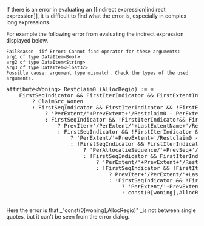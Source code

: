 If there is an error in evaluating an [[indirect expression|indirect expression]], it is difficult to find what the error is, especially in complex long expressions.

For example the following error from evaluating the indirect expression displayed below.

    FailReason  iif Error: Cannot find operator for these arguments:
    arg1 of type DataItem<Bool>
    arg2 of type DataItem<String>
    arg3 of type DataItem<Float32>
    Possible cause: argument type mismatch. Check the types of the used arguments.

<pre>
attribute&lt;Woning&gt; Restclaim0 (AllocRegio) := =
    FirstSeqIndicator && FirstIterIndicator && FirstExtentIndicator
        ? ClaimSrc_Wonen
        : FirstSeqIndicator && FirstIterIndicator && !FirstExtentIndicator
            ? 'PerExtent/'+PrevExtent+'/Restclaim0 - PerExtent/'+PrevExtent+'/Netto_woningbouw/OverExtents/Per_AllocRegio'
            : FirstSeqIndicator && !FirstIterIndicator&& FirstExtentIndicator
                ? PrevIter+'/PerExtent/'+LastExtentName+'/Restclaim0 - '+PrevIter+'/PerExtent/'+LastExtentName+'/Netto_woningbouw/OverExtents/Per_AllocRegio'
                : FirstSeqIndicator && !FirstIterIndicator && !FirstExtentIndicator
                    ? 'PerExtent/'+PrevExtent+'/Restclaim0 - PerExtent/'+PrevExtent+'/Netto_woningbouw/OverExtents/Per_AllocRegio'
                    : !FirstSeqIndicator && FirstIterIndicator && FirstExtentIndicator
                        ? 'PerAllocatieSequence/'+PrevSeq+'/DisplacedWonenDoorWerken/DisplacedWonen_perAllocRegio'
                        : !FirstSeqIndicator && FirstIterIndicator && !FirstExtentIndicator
                            ? 'PerExtent/'+PrevExtent+'/Restclaim0 - PerExtent/'+PrevExtent+'/Netto_woningbouw/OverExtents/Per_AllocRegio'
                            : !FirstSeqIndicator && !FirstIterIndicator && FirstExtentIndicator
                                ? PrevIter+'/PerExtent/'+LastExtentName+'/Restclaim0 - '+PrevIter+'/PerExtent/'+LastExtentName+'/Netto_woningbouw/OverExtents/Per_AllocRegio'
                                : !FirstSeqIndicator && !FirstIterIndicator && !FirstExtentIndicator
                                    ? 'PerExtent/'+PrevExtent+'/Restclaim0 - PerExtent/'+PrevExtent+'/Netto_woningbouw/OverExtents/Per_AllocRegio'
                                    : const(0[woning],AllocRegio);

</pre>

Here the error is that _"const(0\[woning\],AllocRegio)" _is not between single quotes, but it can't be seen from the error dialog.